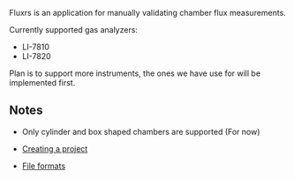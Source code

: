 Fluxrs is an application for manually validating chamber flux measurements.

Currently supported gas analyzers:
- LI-7810
- LI-7820

Plan is to support more instruments, the ones we have use for will be
implemented first.

## Notes
- Only cylinder and box shaped chambers are supported (For now)

- [Creating a project](create_project.md)
- [File formats](file_formats.md)
